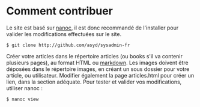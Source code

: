 Comment contribuer
==================

Le site est basé sur [nanoc](http://nanoc.stoneship.org/), il est donc recommandé de l'installer pour valider les modifications effectuées sur le site.

    $ git clone http://github.com/asyd/sysadmin-fr

Créer votre articles dans le répertoire articles (ou books s'il va contenir plusieurs pages), au format HTML ou [markdown](http://daringfireball.net/projects/markdown/syntax#). Les images doivent être déposées dans le répertoire images, en créant un sous dossier pour votre article, ou utilisateur. Modifier également la page articles.html pour créer un lien, dans la section adéquate. Pour tester et valider vos modifications, utiliser nanoc :

    $ nanoc view
